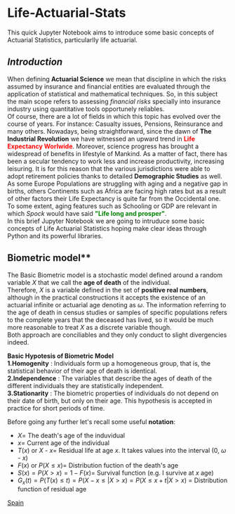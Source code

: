 # Life-Actuarial-Stats
This quick Jupyter Notebook aims to introduce some basic concepts of Actuarial Statistics, particularlly life actuarial.<br>

## *Introduction*
When defining **Actuarial Science** we mean that discipline in which the risks assumed by insurance and financial entities are evaluated through the application of statistical and mathematical techniques. So, in this subject the main scope refers to assessing *financial risks* specially into insurance industry using quantitative tools opportunely reliables. <br>
Of course, there are a lot of fields in which this topic has evolved over the course of years. For instance: Casualty issues, Pensions, Reinsurance and many others. Nowadays, being straightforward, since the dawn of **The Industrial Revolution** we have witnessed an upward trend in <font color='red'>**Life Expectancy Worlwide**</font>. Moreover, science progress has brought a widespread of benefits in lifestyle of Mankind. As a matter of fact, there has been a secular tendency to work less and increase productivity, increasing leisuring. It is for this reason that the various jurisdictions were able to adopt retirement policies thanks to detailed **Demographic Studies** as well.<br> As some Europe Populations are struggling with aging and a negative gap in births, others Continents such as Africa are facing high rates but as a result of other factors their Life Expectancy is quite far from the Occidental one. To some extent, aging features such as Schooling or GDP are relevant in which *Spock* would have said <font color='green'>**"Life long and prosper"**</font>.   <br> In this brief Jupyter Notebook we are going to intruduce some basic concepts of Life Actuarial Statistics hoping make clear ideas through Python and its powerful libraries.<br>
## Biometric model**
The Basic Biometric model is a stochastic model defined around a random variable $X$ that we call the **age of death** of the individual. <br> Therefore, $X$ is a variable defined in the set of **positive real numbers**, although in the practical constructions it accepts the existence of an actuarial infinite or actuarial age denoting as $\omega$. The information referring to the age of death in census studies or samples of specific populations refers to the complete years that the deceased has lived, so it would be much more reasonable to treat $X$ as a discrete variable though. <br> Both approach are conciliables and they only conduct to slight divergencies indeed.<br>

**Basic Hypotesis of Biometric Model**<br>
**1.Homogenity** : Individuals form up a homogeneous group, that is, the statistical behavior of their age of death is identical.<br>
**2.Independence** : The variables that describe the ages of death of the different individuals they are statistically independent. <br>
**3.Stationarity** : The biometric properties of individuals do not depend on their date of birth, but only on their age. This hypothesis is accepted in practice for short periods of time.

Before going any further let's recall some useful **notation**:<br> 
* $X =$ The death's age of the induvidual<br> 
* $x =$ Current age of the individual<br> 
* $T(x)$ or $X$ - $x =$ Residual life at age $x$. It takes values into the interval (0, $\omega$ - $x$)<br>
* $F(x)$ or $P(X \le x) =$ Distribution fuction of the death's age<br>
* $S(x) = P(X > x) = 1 - F(x) =$ Survival function (e.g. I survive at $x$ age)<br>
* $G_{x}(t) = P(T(x) \le t) = P(X - x \le | X > x) = P(X \le x+t | X > x)$ = Distribution function of residual age<br>

[Spain](https://joevalencia.github.io/Life-Actuarial-Stats/Spain.html)


